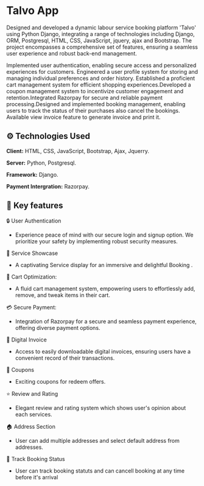 
# Talvo App

Designed and developed a dynamic labour service booking platform 'Talvo' using Python Django, integrating a range of technologies including Django, ORM, Postgresql, HTML, CSS, JavaScript, jquery, ajax and Bootstrap. The project encompasses a comprehensive set of features, ensuring a seamless user experience and robust back-end management.

Implemented user authentication, enabling secure access and personalized experiences for customers. Engineered a user profile system for storing and managing individual preferences and order history. Established a proficient cart management system for efficient shopping experiences.Developed a coupon management system to incentivize customer engagement and retention.Integrated Razorpay for secure and reliable payment processing.Designed and implemented booking management, enabling users to track the status of their purchases also cancel the bookings. Available view invoice feature to generate invoice and print it.

## :gear: Technologies Used


**Client:** HTML, CSS, JavaScript, Bootstrap, Ajax, Jquerry.

**Server:** Python, Postgresql.

**Framework:** Django.

**Payment Intergration:** Razorpay.

## :mag_right: Key features

:lock: User Authentication
- Experience peace of mind with our secure login and signup option. We prioritize your safety by implementing robust security measures.

:iphone: Service Showcase
- A captivating Service display for an immersive and delightful Booking .

🛒 Cart Optimization:
- A fluid cart management system, empowering users to effortlessly add, remove, and tweak items in their cart.

💳 Secure Payment:
- Integration of Razorpay for a secure and seamless payment experience, offering diverse payment options.

📑 Digital Invoice
- Access to easily downloadable digital invoices, ensuring users have a convenient record of their transactions.

🎫 Coupons
- Exciting coupons for redeem offers.

⭐ Review and Rating
- Elegant review and rating system which shows user's opinion about each services.

🏠 Address Section
- User can add multiple addresses and select default address from addresses.

🔖 Track Booking Status
- User can track booking statuts and can cancell booking at any time before it's arrival

